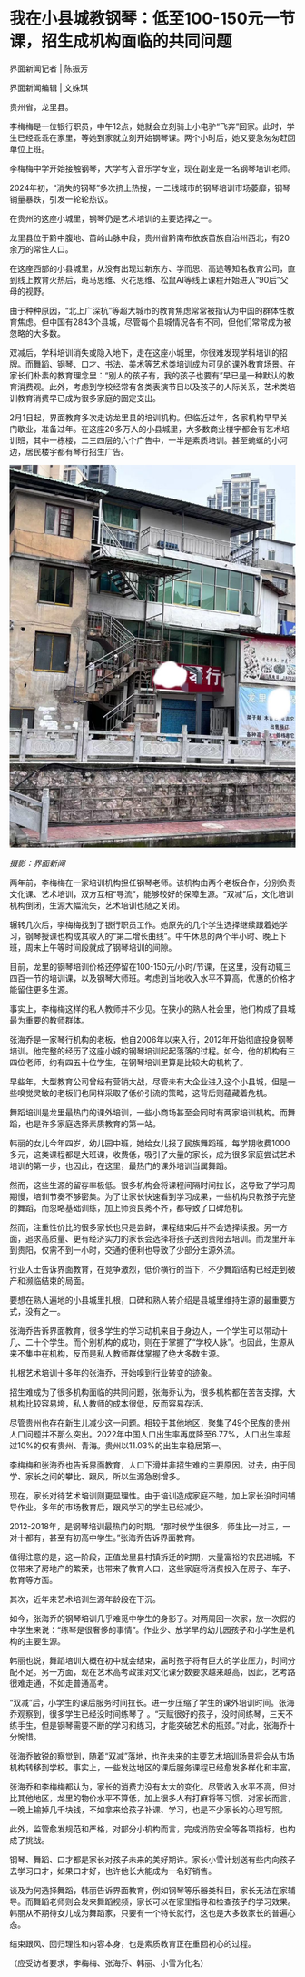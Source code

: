 # 我在小县城教钢琴：低至100-150元一节课，招生成机构面临的共同问题

界面新闻记者 | 陈振芳

界面新闻编辑 | 文姝琪

贵州省，龙里县。

李梅梅是一位银行职员，中午12点，她就会立刻骑上小电驴“飞奔”回家。此时，学生已经乖乖在家里，等她到家就立刻开始钢琴课。两个小时后，她又要急匆匆赶回单位上班。

李梅梅中学开始接触钢琴，大学考入音乐学专业，现在副业是一名钢琴培训老师。

2024年初，“消失的钢琴”多次挤上热搜，一二线城市的钢琴培训市场萎靡，钢琴销量暴跌，引发一轮轮热议。

在贵州的这座小城里，钢琴仍是艺术培训的主要选择之一。

龙里县位于黔中腹地、苗岭山脉中段，贵州省黔南布依族苗族自治州西北，有20余万的常住人口。

在这座西部的小县城里，从没有出现过新东方、学而思、高途等知名教育公司，直到线上教育火热后，斑马思维、火花思维、松鼠AI等线上课程开始进入“90后”父母的视野。

由于种种原因，“北上广深杭”等超大城市的教育焦虑常常被指认为中国的群体性教育焦虑。但中国有2843个县城，尽管每个县城情况各有不同，但他们常常成为被忽略的大多数。

双减后，学科培训消失或隐入地下，走在这座小城里，你很难发现学科培训的招牌。而舞蹈、钢琴、口才、书法、美术等艺术类培训成为可见的课外教育场景。在家长们朴素的教育理念里：“别人的孩子有，我的孩子也要有”早已是一种默认的教育消费观。此外，考虑到学校经常有各类表演节目以及孩子的人际关系，艺术类培训教育消费早已成为很多家庭的固定支出。

2月1日起，界面教育多次走访龙里县的培训机构。但临近过年，各家机构早早关门歇业，准备过年。在这座20多万人的小县城里，大多数商业楼宇都会有艺术培训班，其中一栋楼，二三四层的六个广告中，一半是素质培训。甚至蜿蜒的小河边，居民楼宇都有琴行招生广告。

![fa2d3341c46bc634d17116d4e92c6e8e.jpg](https://raw.githubusercontent.com/qqhsx/qqnews_image/main/2024/02/10/我在小县城教钢琴：低至100-150元一节课，招生成机构面临的共同问题/fa2d3341c46bc634d17116d4e92c6e8e.jpg)

_摄影：界面新闻_

两年前，李梅梅在一家培训机构担任钢琴老师。该机构由两个老板合作，分别负责文化课、艺术培训，双方互相“导流”，能够较好的保障生源。“双减”后，文化培训机构倒闭，生源大幅流失，艺术培训也随之关闭。

辗转几次后，李梅梅找到了银行职员工作。她原先的几个学生选择继续跟着她学习，钢琴授课也构成其收入的“第二增长曲线”。中午休息的两个半小时、晚上下班，周末上午等时间段就成了钢琴培训的间隙。

目前，龙里的钢琴培训价格还停留在100-150元/小时/节课，在这里，没有动辄三四百一节的培训课，以及钢琴大师班。考虑到当地收入水平不算高，优惠的价格才能留住更多生源。

事实上，李梅梅这样的私人教师并不少见。在狭小的熟人社会里，他们构成了县城最为重要的教师群体。

张海乔是一家琴行机构的老板，他自2006年以来入行，2012年开始彻底投身钢琴培训。他完整的经历了这座小城的钢琴培训起起落落的过程。如今，他的机构有三四位老师，约有四五十位学生，在钢琴培训里算是比较大的机构了。

早些年，大型教育公司曾经有营销大战，尽管未有大企业进入这个小县城，但是一些嗅觉灵敏的老板们也同样采取了低价引流的策略，这背后则蕴藏着危机。

舞蹈培训是龙里最热门的课外培训，一些小商场甚至会同时有两家培训机构。而舞蹈，也是许多家庭选择素质教育的第一站。

韩丽的女儿今年四岁，幼儿园中班，她给女儿报了民族舞蹈班，每学期收费1000多元，这类课程都是大班课，收费低，吸引了大量的家长，成为很多家庭尝试艺术培训的第一步，也因此，在这里，最热门的课外培训当属舞蹈。

然而，这些生源的留存率极低。很多机构会将课程间隔时间拉长，这导致了学习周期慢，培训节奏不够密集。为了让家长快速看到学习成果，一些机构只教孩子完整的舞蹈，而忽略基础训练，加上师资良莠不齐，都导致了口碑危机。

然而，注重性价比的很多家长也只是尝鲜，课程结束后并不会选择续报。另一方面，追求高质量、更有经济实力的家长会选择将孩子送到贵阳去培训。而龙里开车到贵阳，仅需不到一小时，交通的便利也导致了少部分生源外流。

行业人士告诉界面教育，在竞争激烈，低价横行的当下，不少舞蹈结构已经走到破产和濒临结束的局面。

要想在熟人遍地的小县城里扎根，口碑和熟人转介绍是县城里维持生源的最重要方式，没有之一。

张海乔告诉界面教育，很多学生的学习动机来自于身边人，一个学生可以带动十几、二十个学生。而个别机构的成功，则在于掌握了“学校人脉”。也因此，生源从来不集中在机构，反而是私人教师群体掌握了绝大多数生源。

扎根艺术培训十多年的张海乔，开始嗅到行业转变的迹象。

招生难成为了很多机构面临的共同问题，张海乔认为，很多机构都在苦苦支撑，大机构比较容易垮，私人教师的成本很低，反而容易存活。

尽管贵州也存在新生儿减少这一问题。相较于其他地区，聚集了49个民族的贵州人口问题并不那么突出。2022年中国人口出生率再度降至6.77%，人口出生率超过10%的仅有贵州、青海。贵州以11.03%的出生率稳居第一。

李梅梅和张海乔也告诉界面教育，人口下滑并非招生难的主要原因。过去，由于同学、家长之间的攀比、跟风，所以生源急剧增多。

现在，家长对待艺术培训则更显理性。由于培训造成家庭不睦，加上家长没时间辅导作业。多年的市场教育后，跟风学习的学生已经减少。

2012-2018年，是钢琴培训最热门的时期。“那时候学生很多，师生比一对三，一对十都有，甚至有初高中学生。”张海乔告诉界面教育。

值得注意的是，这一阶段，正值龙里县村镇拆迁的时期，大量富裕的农民进城，不仅带来了房地产的繁荣，也带来了教育人口，这些家庭将消费投入在房子、车子、教育等方面。

其次，近年来艺术培训生源年龄段在下沉。

如今，张海乔的钢琴培训几乎难觅中学生的身影了。对两周回一次家，放一次假的中学生来说：“练琴是很奢侈的事情”。作业少、放学早的幼儿园孩子和小学生是机构的主要生源。

韩丽也说，舞蹈培训大概在初中就会结束，届时孩子将有巨大的学业压力，时间分配不足。另一方面，现在艺术高考政策对文化课分数要求越来越高，因此，艺考路很难走通，不如走普通高考。

“双减”后，小学生的课后服务时间拉长。进一步压缩了学生的课外培训时间。张海乔观察到，很多学生已经没时间练琴了
。“天赋很好的孩子，没时间练琴，三天不练手生，但是钢琴需要不断的学习和练习，才能突破艺术的瓶颈。”对此，张海乔十分惋惜。

张海乔敏锐的察觉到，随着“双减”落地，也许未来的主要艺术培训场景将会从市场机构转移到学校。事实上，一些发达地区的课后服务课程已经愈发多样化和丰富。

张海乔和李梅梅都认为，家长的消费力没有太大的变化。尽管收入水平不高，但对比其他地区，龙里的物价水平不算低，加上很多人有打麻将等习惯，对家长而言，一晚上输掉几千块钱，不如拿来给孩子补课、学习，也是不少家长的心理写照。

此外，监管愈发规范和严格，对部分小机构而言，完成消防安全等各项指标，也构成了挑战。

钢琴、舞蹈、口才都是家长对孩子未来的美好期许。家长小雪计划送有些内向孩子去学习口才，如果口才好，也许他长大能成为一名好销售。

谈及为何选择舞蹈，韩丽告诉界面教育，例如钢琴等乐器类科目，家长无法在家辅导。而舞蹈老师则会发来舞蹈视频，家长可以在家里指导和检查孩子的学习效果。韩丽从不期待女儿成为舞蹈家，只要有一个特长就行，这也是大多数家长的普遍心态。

结束跟风、回归理性和内容本身，也是素质教育正在重回初心的过程。

（应受访者要求，李梅梅、张海乔、韩丽、小雪为化名）

